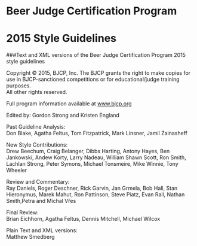# Beer Judge Certification Program
# 2015 Style Guidelines

###Text and XML versions of the Beer Judge Certification Program 2015 style guidelines

Copyright © 2015, BJCP, Inc.
The BJCP grants the right to make copies for use in BJCP-sanctioned competitions or for educational/judge training purposes.  
All other rights reserved.

Full program information available at www.bjcp.org

Edited by: 
Gordon Strong and Kristen England

Past Guideline Analysis:  
Don Blake, Agatha Feltus, Tom Fitzpatrick, Mark Linsner, Jamil Zainasheff

New Style Contributions:  
Drew Beechum, Craig Belanger, Dibbs Harting, Antony Hayes, Ben Jankowski, Andew Korty, Larry Nadeau, William Shawn Scott, Ron Smith, Lachlan Strong, Peter Symons, Michael Tonsmeire, Mike Winnie, Tony Wheeler

Review and Commentary:  
Ray Daniels, Roger Deschner, Rick Garvin, Jan Grmela, Bob Hall, Stan Hieronymus, Marek Mahut, Ron Pattinson, Steve Piatz, Evan Rail, Nathan Smith,Petra and Michal Vřes

Final Review:  
Brian Eichhorn, Agatha Feltus, Dennis Mitchell, Michael Wilcox

Plain Text and XML versions:  
Matthew Smedberg
